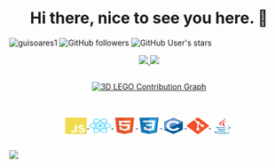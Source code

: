 ### <h1 align="center">Hi there, nice to see you here. 👋</h1>

<img src="https://komarev.com/ghpvc/?username=guisoares1&label=Profile%20views&color=0e75b6&style=flat" alt="guisoares1" /> ![GitHub followers](https://img.shields.io/github/followers/guisoares1) ![GitHub User's stars](https://img.shields.io/github/stars/guisoares1)

<div align="center">
  <a href="https://github.com/guisoares1">
  <img height="180em" src="https://github-readme-stats.vercel.app/api?username=guisoares1&show_icons=true&theme=white&include_all_commits=true&count_private=true"/>
  <img height="180em" src="https://github-readme-stats.vercel.app/api/top-langs/?username=guisoares1&layout=compact&langs_count=8&theme=white"/> 
</div>


##

<p align="center">
  <img src="./profile-3d-contrib/profile-night-rainbo.svg" alt="3D LEGO Contribution Graph" />
</p>

##

<div style="display: inline_block" align="center"><br> 
   <img align="center" alt="Gui-Js" height="30" width="40" src="https://raw.githubusercontent.com/devicons/devicon/master/icons/javascript/javascript-plain.svg">
   <img align="center" alt="Gui-React" height="30" width="40" src="https://raw.githubusercontent.com/devicons/devicon/master/icons/react/react-original.svg">
   <img align="center" alt="Gui-HTML" height="30" width="40" src="https://raw.githubusercontent.com/devicons/devicon/master/icons/html5/html5-original.svg">
   <img align="center" alt="Gui-CSS" height="30" width="40" src="https://raw.githubusercontent.com/devicons/devicon/master/icons/css3/css3-original.svg">
   <img align="center" alt="Gui-C" height="30" width="40" src="https://raw.githubusercontent.com/devicons/devicon/master/icons/c/c-original.svg">
   <img align="center" alt="Gui-Git" height="30" width="40" src="https://raw.githubusercontent.com/devicons/devicon/master/icons/git/git-original.svg">
   <img align="center" alt="Gui-Java" height="30" width="40" src="https://raw.githubusercontent.com/devicons/devicon/master/icons/java/java-original.svg">
</div>

##

<div> 
 <a href="https://www.linkedin.com/in/guilherme-soares-correa-242162187/" target="_blank" rel="noopener noreferrer" >
   <img src="https://img.shields.io/badge/-LinkedIn-%230077B5?style=for-the-badge&logo=linkedin&logoColor=white" target="_blank">
 </a> 
</div>

<!--
**guisoares1/guisoares1** is a ✨ _special_ ✨ repository because its `README.md` (this file) appears on your GitHub profile.

Here are some ideas to get you started:

- 🔭 I’m currently working on ...
- 🌱 I’m currently learning ...
- 👯 I’m looking to collaborate on ...
- 🤔 I’m looking for help with ...
- 💬 Ask me about ...
- 📫 How to reach me: ...
- 😄 Pronouns: ...
- ⚡ Fun fact: ...
-->

